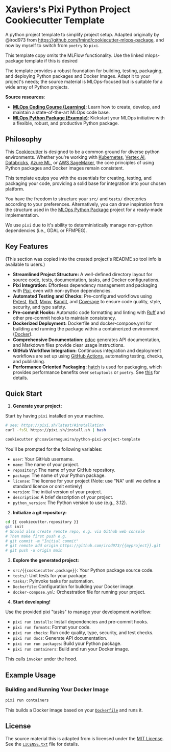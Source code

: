 # Xaviers's Pixi Python Project Cookiecutter Template

A python project template to simplify project setup. Adapted originally by @irod973 from https://github.com/fmind/cookiecutter-mlops-package, and now by myself to switch from `poetry` to `pixi`.

This template copy omits the MLFlow functionality. Use the linked mlops-package template if this is desired

The template provides a robust foundation for building, testing, packaging, and deploying Python packages and Docker Images. Adapt it to your project's needs; the source material is MLOps-focused but is suitable for a wide array of Python projects.

**Source resources**:
- **[MLOps Coding Course (Learning)](https://mlops-coding-course.fmind.dev/)**: Learn how to create, develop, and maintain a state-of-the-art MLOps code base.
- **[MLOps Python Package (Example)](https://github.com/fmind/mlops-python-package)**: Kickstart your MLOps initiative with a flexible, robust, and productive Python package.

## Philosophy

This [Cookiecutter](https://cookiecutter.readthedocs.io/) is designed to be a common ground for diverse python environments. Whether you're working with [Kubernetes](https://www.kubeflow.org/), [Vertex AI](https://cloud.google.com/vertex-ai), [Databricks](https://www.databricks.com/), [Azure ML](https://azure.microsoft.com/en-us/products/machine-learning), or [AWS SageMaker](https://aws.amazon.com/sagemaker/), the core principles of using Python packages and Docker images remain consistent.

This template equips you with the essentials for creating, testing, and packaging your code, providing a solid base for integration into your chosen platform.

You have the freedom to structure your `src/` and `tests/` directories according to your preferences. Alternatively, you can draw inspiration from the structure used in the [MLOps Python Package](https://github.com/fmind/mlops-python-package) project for a ready-made implementation.

We use `pixi` due to it's ability to deterministically manage non-python dependencies (i.e., GDAL or FFMPEG).

## Key Features

(This section was copied into the created project's README so tool info is available to users.)

* **Streamlined Project Structure:** A well-defined directory layout for source code, tests, documentation, tasks, and Docker configurations.
* **Pixi Integration:** Effortless dependency management and packaging with [Pixi](https://pixi.sh/latest/), even with non-python dependencies.
* **Automated Testing and Checks:** Pre-configured workflows using [Pytest](https://docs.pytest.org/), [Ruff](https://docs.astral.sh/ruff/), [Mypy](https://mypy.readthedocs.io/), [Bandit](https://bandit.readthedocs.io/), and [Coverage](https://coverage.readthedocs.io/) to ensure code quality, style, security, and type safety.
* **Pre-commit Hooks:** Automatic code formatting and linting with [Ruff](https://docs.astral.sh/ruff/) and other pre-commit hooks to maintain consistency.
* **Dockerized Deployment:** Dockerfile and docker-compose.yml for building and running the package within a containerized environment ([Docker](https://www.docker.com/)).
* **Comprehensive Documentation:** [pdoc](https://pdoc.dev/) generates API documentation, and Markdown files provide clear usage instructions.
* **GitHub Workflow Integration:** Continuous integration and deployment workflows are set up using [GitHub Actions](https://github.com/features/actions), automating testing, checks, and publishing.
* **Performance Oriented Packaging:** [hatch](https://hatch.pypa.io/latest/install/) is used for packaging, which provides performance benefits over `setuptools` or `poetry`. See [this](https://hatch.pypa.io/latest/why/#build-backend) for details.

## Quick Start

1. **Generate your project:**

Start by having `pixi` installed on your machine.
```bash
# see: https://pixi.sh/latest/#installation
curl -fsSL https://pixi.sh/install.sh | bash
```

```bash
cookiecutter gh:xaviernogueira/python-pixi-project-template
```

You'll be prompted for the following variables:

- `user`: Your GitHub username.
- `name`: The name of your project.
- `repository`: The name of your GitHub repository.
- `package`: The name of your Python package.
- `license`: The license for your project (Note: use "NA" until we define a standard licence or omit entirely)
- `version`: The initial version of your project.
- `description`: A brief description of your project.
- `python_version`: The Python version to use (e.g., 3.12).

2. **Initialize a git repository:**

```bash
cd {{ cookiecutter.repository }}
git init
# Should also create remote repo, e.g. via Github web console
# Then make first push e.g.
# git commit -m "Initial commit"
# git remote add origin https://github.com/irod973/{{myproject}}.git
# git push -u origin main
```

3. **Explore the generated project:**

- `src/{{cookiecutter.package}}`: Your Python package source code.
- `tests/`: Unit tests for your package.
- `tasks/`: PyInvoke tasks for automation.
- `Dockerfile`: Configuration for building your Docker image.
- `docker-compose.yml`: Orchestration file for running your project.

4. **Start developing!**


Use the provided pixi "tasks" to manage your development workflow:

- `pixi run installs`: Install dependencies and pre-commit hooks.
- `pixi run formats`: Format your code.
- `pixi run checks`: Run code quality, type, security, and test checks.
- `pixi run docs`: Generate API documentation.
- `pixi run run packages`: Build your Python package.
- `pixi run containers`: Build and run your Docker image.

This calls `invoker` under the hood.

## Example Usage

### Building and Running Your Docker Image

```bash
pixi run containers
```

This builds a Docker image based on your [`Dockerfile`](https://github.com/fmind/cookiecutter-mlops-package/blob/main/%7B%7Bcookiecutter.repository%7D%7D/Dockerfile) and runs it.

## License

The source material this is adapted from is licensed under the [MIT License](https://opensource.org/license/mit). See the [`LICENSE.txt`](https://github.com/fmind/cookiecutter-mlops-package/blob/main/LICENSE.txt) file for details.
